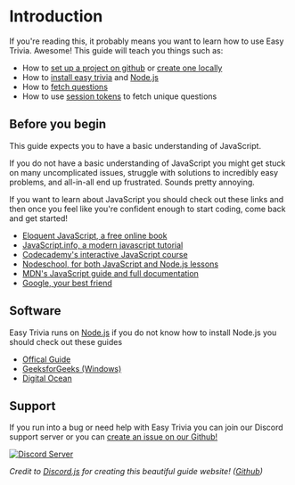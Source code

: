 # Introduction
If you're reading this, it probably means you want to learn how to use Easy Trivia. Awesome! This guide will teach you things such as:

- How to [set up a project on github](/creating#github) or [create one locally](/creating#locally)
- How to [install easy trivia](/installation#installing-easy-trivia) and [Node.js](/installation#installing-node.js)
- How to [fetch questions](/creating/coding#fetching-questions)
- How to use [session tokens](/creating/coding#session-tokens) to fetch unique questions

## Before you begin

This guide expects you to have a basic understanding of JavaScript.

If you do not have a basic understanding of JavaScript you might get stuck on many uncomplicated issues, struggle with solutions to incredibly easy problems, and all-in-all end up frustrated. Sounds pretty annoying.

If you want to learn about JavaScript you should check out these links and then once you feel like you're confident enough to start coding, come back and get started!

* [Eloquent JavaScript, a free online book](http://eloquentjavascript.net/)
* [JavaScript.info, a modern javascript tutorial](https://javascript.info/)
* [Codecademy's interactive JavaScript course](https://www.codecademy.com/learn/introduction-to-javascript)
* [Nodeschool, for both JavaScript and Node.js lessons](https://nodeschool.io/)
* [MDN's JavaScript guide and full documentation](https://developer.mozilla.org/en-US/docs/Web/JavaScript)
* [Google, your best friend](https://google.com)

## Software

Easy Trivia runs on [Node.js](https://nodejs.org/) if you do not know how to install Node.js you should check out these guides

- [Offical Guide](https://nodejs.dev/learn/how-to-install-nodejs)
- [GeeksforGeeks (Windows)](https://www.geeksforgeeks.org/installation-of-node-js-on-windows/)
- [Digital Ocean](https://www.digitalocean.com/community/tutorial_collections/how-to-install-node-js)

## Support
If you run into a bug or need help with Easy Trivia you can join our Discord support server or you can [create an issue on our Github!](https://github.com/Elitezen/easy-trivia/issues/new)

[![Discord Server](http://invidget.switchblade.xyz/933113625537835049)](/discord)

*Credit to [Discord.js](https://discord.js.org) for creating this beautiful guide website! ([Github](https://github.com/discordjs/guide))*
